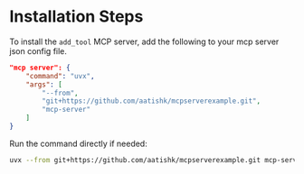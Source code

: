 # Installation Steps

To install the `add_tool` MCP server, add the following to your mcp server json config file.

```json
"mcp server": {
    "command": "uvx",
    "args": [
        "--from",
        "git+https://github.com/aatishk/mcpserverexample.git",
        "mcp-server"
    ]
}
```

Run the command directly if needed:

```bash
uvx --from git+https://github.com/aatishk/mcpserverexample.git mcp-server
```
